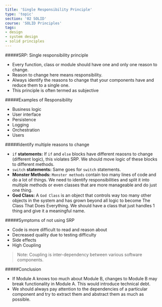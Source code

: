 ```yaml
---
title: 'Single Responsibility Principle'
type: 'topic'
section: '02 SOLID'
course: 'SOLID Principles'
tags:
- design
- system design
- solid principles
---
```

#####SRP: Single responsibility principle
- Every function, class or module should have one and only one reason to change.
- Reason to change here means responsibility.
- Always identify the reasons to change that your components have and reduce them to a single one.
- This principle is often termed as subjective

#####Examples of Responsibility
- Business logic
- User interface
- Persistence
- Logging
- Orchestration
- Users

#####Identify multiple reasons to change
- `if` **statements:** If `if` and `else` blocks have different reaosns to change (different logic), this violates SRP. We should move logic of these blocks to different methods.
- `switch` **statements:** Same goes for `switch` statements.
- **Monster Methods:** `Monster methods` contain too many lines of code and do a lot of things. We need to identify responsibilities and split it into multiple methods or even classes that are more manageable and do just one thing.
- **God Class:** A `God Class` is an object that controls way too many other objects in the system and has grown beyond all logic to become The Class That Does Everything. We should have a class that just handles 1 thing and give it a meaningful name. 

#####Symptoms of not using SRP
- Code is more difficult to read and reason about
- Decreased quality due to testing difficulty
- Side effects
- High Coupling

> Note: Coupling is inter-dependency between various software components.

#####Conclusion
- If Module A knows too much about Module B, changes to Module B may break functionality in Module A. This would introduce technical debt.
- We should always pay attention to the dependencies of a particular component and try to extract them and abstract them as much as possible.
